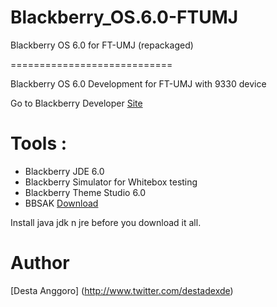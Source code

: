 Blackberry_OS.6.0-FTUMJ
=======================

Blackberry OS 6.0 for FT-UMJ (repackaged)

============================

Blackberry OS 6.0 Development for FT-UMJ with 9330 device

Go to Blackberry Developer [Site](https://developer.blackberry.com/)

# Tools :
- Blackberry JDE 6.0
- Blackberry Simulator for Whitebox testing
- Blackberry Theme Studio 6.0
- BBSAK [Download](http://www.bbsak.org)

Install java jdk n jre before you download it all.

# Author
[Desta Anggoro] (http://www.twitter.com/destadexde)
